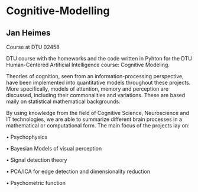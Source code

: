
# Cognitive-Modelling
## Jan Heimes
Course at DTU 02458


DTU course with the homeworks and the code written in Pyhton for the DTU Human-Centered Artificial Intelligence course: Cognitive Modeling.

Theories of cognition, seen from an information-processing perspective, have been implemented into quantitative models throughout these projects. More specifically, models of attention, memory and perception are discussed, including their commonalities and variations. These are based maily on statistical mathematical backgrounds.

By using knowledge from the field of Cognitive Science, Neuroscience and IT technologies, we are able to summarize different brain processes in a mathematical or computational form. The main focus of the projects lay on:

• Psychophysics

• Bayesian Models of visual perception

• Signal detection theory

• PCA/ICA for edge detection and dimensionality reduction

• Psychometric function
